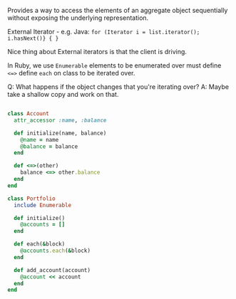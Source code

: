 Provides a way to access the elements of an aggregate
object sequentially without exposing the underlying
representation.

External Iterator - e.g. Java:
`for (Iterator i = list.iterator(); i.hasNext()} { }`

Nice thing about External iterators is that the client
is driving.

In Ruby, we use `Enumerable`
elements to be enumerated over must define `<=>`
define `each` on class to be iterated over.

Q: What happens if the object changes that you're iterating over?
A: Maybe take a shallow copy and work on that.

```ruby

class Account
  attr_accessor :name, :balance

  def initialize(name, balance)
    @name = name
    @balance = balance
  end

  def <=>(other)
    balance <=> other.balance
  end
end

class Portfolio
  include Enumerable

  def initialize()
    @accounts = []
  end

  def each(&block)
    @accounts.each(&block)
  end

  def add_account(account)
    @account << account
  end
end
```
